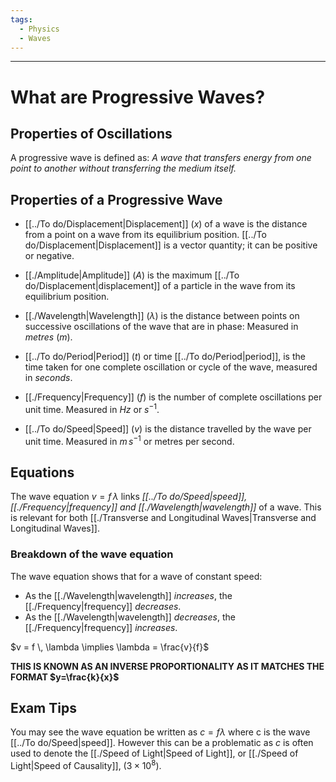 ```yaml
---
tags:
  - Physics
  - Waves
---
```

---  
  
# What are Progressive Waves?  
  
## Properties of Oscillations  
  
A progressive wave is defined as: *A wave that transfers energy from one point to another without transferring the medium itself.*   
  
## Properties of a Progressive Wave  
  
- [[../To do/Displacement|Displacement]] ($x$) of a wave is the distance from a point on a wave from its equilibrium position. [[../To do/Displacement|Displacement]] is a vector quantity; it can be positive or negative.   
- [[./Amplitude|Amplitude]] ($A$) is the maximum [[../To do/Displacement|displacement]] of a particle in the wave from its equilibrium position.  
- [[./Wavelength|Wavelength]] ($\lambda$) is the distance between points on successive oscillations of the wave that are in phase:  Measured in *metres* ($m$).  
  
- [[../To do/Period|Period]] ($t$) or time [[../To do/Period|period]], is the time taken for one complete oscillation or cycle of the wave, measured in *seconds*.  
  
- [[./Frequency|Frequency]] ($f$) is the number of complete oscillations per unit time. Measured in $Hz$ or $s^{-1}$.   
- [[../To do/Speed|Speed]] ($v$) is the distance travelled by the wave per unit time. Measured in $m \, s^{-1}$ or metres per second.   
  
  
## Equations  
  
The wave equation $v = f \, \lambda$  links *[[../To do/Speed|speed]], [[./Frequency|frequency]] and [[./Wavelength|wavelength]]* of a wave. This is relevant for both [[./Transverse and Longitudinal Waves|Transverse and Longitudinal Waves]].   
  
### Breakdown of the wave equation  
  
The wave equation shows that for a wave of constant speed:   
- As the [[./Wavelength|wavelength]] *increases*, the [[./Frequency|frequency]] *decreases*.   
- As the [[./Wavelength|wavelength]] *decreases*, the [[./Frequency|frequency]] *increases*.  
  
$v = f \, \lambda \implies \lambda = \frac{v}{f}$  
  
  
**THIS IS KNOWN AS AN INVERSE PROPORTIONALITY AS IT MATCHES THE FORMAT $y=\frac{k}{x}$**  
  
  
## Exam Tips  
  
You may see the wave equation be written as $c = f \lambda$ where c is the wave [[../To do/Speed|speed]]. However this can be a problematic as $c$ is often used to denote the [[./Speed of Light|Speed of Light]], or [[./Speed of Light|Speed of Causality]], ($3 \times 10^{8}$).